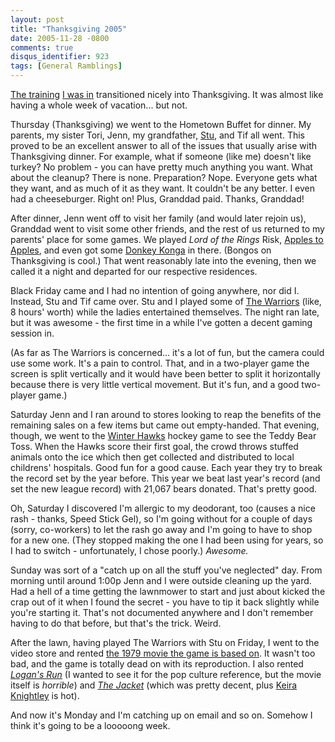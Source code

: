 ```yaml
---
layout: post
title: "Thanksgiving 2005"
date: 2005-11-28 -0800
comments: true
disqus_identifier: 923
tags: [General Ramblings]
---
```

[The
training](/archive/2005/11/22/2734b-updating-your-database-development-skills-to-microsoft-sql-server.aspx)
[I was
in](/archive/2005/11/23/2734b-updating-your-database-development-skills-to-microsoft-sql-server-again.aspx)
transitioned nicely into Thanksgiving. It was almost like having a whole
week of vacation... but not.

 Thursday (Thanksgiving) we went to the Hometown Buffet for dinner. My
parents, my sister Tori, Jenn, my grandfather,
[Stu](http://www.stuartthompson.net), and Tif all went. This proved to
be an excellent answer to all of the issues that usually arise with
Thanksgiving dinner. For example, what if someone (like me) doesn't like
turkey? No problem - you can have pretty much anything you want. What
about the cleanup? There is none. Preparation? Nope. Everyone gets what
they want, and as much of it as they want. It couldn't be any better. I
even had a cheeseburger. Right on! Plus, Granddad paid. Thanks,
Granddad!

 After dinner, Jenn went off to visit her family (and would later rejoin
us), Granddad went to visit some other friends, and the rest of us
returned to my parents' place for some games. We played *Lord of the
Rings* Risk, [Apples to
Apples](http://www.amazon.com/exec/obidos/ASIN/B000246MQU/mhsvortex),
and even got some [Donkey
Konga](http://www.amazon.com/exec/obidos/ASIN/B0007ZSHOO/mhsvortex) in
there. (Bongos on Thanksgiving is cool.) That went reasonably late into
the evening, then we called it a night and departed for our respective
residences.

 Black Friday came and I had no intention of going anywhere, nor did I.
Instead, Stu and Tif came over. Stu and I played some of [The
Warriors](http://www.amazon.com/exec/obidos/ASIN/B0001AVZ5I/mhsvortex)
(like, 8 hours' worth) while the ladies entertained themselves. The
night ran late, but it was awesome - the first time in a while I've
gotten a decent gaming session in.

 (As far as The Warriors is concerned... it's a lot of fun, but the
camera could use some work. It's a pain to control. That, and in a
two-player game the screen is split vertically and it would have been
better to split it horizontally because there is very little vertical
movement. But it's fun, and a good two-player game.)

 Saturday Jenn and I ran around to stores looking to reap the benefits
of the remaining sales on a few items but came out empty-handed. That
evening, though, we went to the [Winter
Hawks](http://www.winterhawks.com) hockey game to see the Teddy Bear
Toss. When the Hawks score their first goal, the crowd throws stuffed
animals onto the ice which then get collected and distributed to local
childrens' hospitals. Good fun for a good cause. Each year they try to
break the record set by the year before. This year we beat last year's
record (and set the new league record) with 21,067 bears donated. That's
pretty good.

 Oh, Saturday I discovered I'm allergic to my deodorant, too (causes a
nice rash - thanks, Speed Stick Gel), so I'm going without for a couple
of days (sorry, co-workers) to let the rash go away and I'm going to
have to shop for a new one. (They stopped making the one I had been
using for years, so I had to switch - unfortunately, I chose poorly.)
*Awesome.*

 Sunday was sort of a "catch up on all the stuff you've neglected" day.
From morning until around 1:00p Jenn and I were outside cleaning up the
yard. Had a hell of a time getting the lawnmower to start and just about
kicked the crap out of it when I found the secret - you have to tip it
back slightly while you're starting it. That's not documented anywhere
and I don't remember having to do that before, but that's the trick.
Weird.

 After the lawn, having played The Warriors with Stu on Friday, I went
to the video store and rented [the 1979 movie the game is based
on](http://www.amazon.com/exec/obidos/ASIN/B000A6T1JU/mhsvortex). It
wasn't too bad, and the game is totally dead on with its reproduction. I
also rented [*Logan's
Run*](http://www.amazon.com/exec/obidos/ASIN/B00004VVNB/mhsvortex) (I
wanted to see it for the pop culture reference, but the movie itself is
*horrible*) and [*The
Jacket*](http://www.amazon.com/exec/obidos/ASIN/B0009G3B0G/mhsvortex)
(which was pretty decent, plus [Keira
Knightley](http://us.imdb.com/name/nm0461136/) is hot).

 And now it's Monday and I'm catching up on email and so on. Somehow I
think it's going to be a looooong week.
